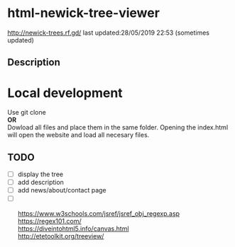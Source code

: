 # html-newick-tree-viewer

http://newick-trees.rf.gd/  last updated:28/05/2019 22:53   (sometimes updated) 

## Description

# Local development
Use git clone\
**OR**\
Dowload all files and place them in the same folder. Opening the index.html will open the website and load all necesary files.

## TODO
- [ ] display the tree
- [ ] add description
- [ ] add news/about/contact page
- [ ] \
\
https://www.w3schools.com/jsref/jsref_obj_regexp.asp \
https://regex101.com/ \
https://diveintohtml5.info/canvas.html \
http://etetoolkit.org/treeview/
